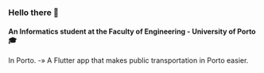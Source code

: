 ### Hello there 👋

#### An Informatics student at the Faculty of Engineering - University of Porto 🎓

In Porto. -» A Flutter app that makes public transportation in Porto easier.
